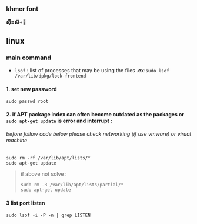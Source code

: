 ### khmer font
**ស៊ី=ស៊+ី**
## linux 
### main command 
  - `lsof` : list of processes that may be using the files .**ex**:`sudo lsof /var/lib/dpkg/lock-frontend` 
#### 1. set new password
```
sudo passwd root
```
#### 2. if APT package index can often become outdated as the packages or `sudo apt-get update` is error and interrupt :
###### before follow code below please check networking (if use vmware) or virual machine
```shell
sudo rm -rf /var/lib/apt/lists/*
sudo apt-get update
```
> if above not solve :
> ```shell
> sudo rm -R /var/lib/apt/lists/partial/*
> sudo apt-get update
> ```
#### 3 list port listen
```shell
sudo lsof -i -P -n | grep LISTEN
```

